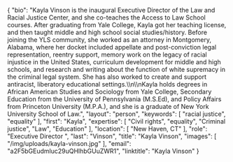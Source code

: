 {
  "bio": "Kayla Vinson is the inaugural Executive Director of the Law and Racial Justice Center, and she co-teaches the Access to Law School courses. After graduating from Yale College, Kayla got her teaching license, and then taught middle and high school social studies/history. Before joining the YLS community, she worked as an attorney in Montgomery, Alabama, where her docket included appellate and post-conviction legal representation, reentry support, memory work on the legacy of racial injustice in the United States, curriculum development for middle and high schools, and research and writing about the function of white supremacy in the criminal legal system. She has also worked to create and support antiracist, liberatory educational settings.\\\n\\\nKayla holds degrees in African American Studies and Sociology from Yale College, Secondary Education from the University of Pennsylvania (M.S.Ed), and Policy Affairs from Princeton University (M.P.A.), and she is a graduate of New York University School of Law.",
  "layout": "person",
  "keywords": [
    "racial justice",
    "equality"
  ],
  "first": "Kayla",
  "expertise": [
    "Civil rights",
    "equality",
    "Criminal justice",
    "Law",
    "Education"
  ],
  "location": [
    "New Haven, CT"
  ],
  "role": "Executive Director ",
  "last": "Vinson",
  "title": "Kayla Vinson",
  "images": [
    "/img/uploads/kayla-vinson.jpg"
  ],
  "email": "a2F5bGEudmluc29uQHlhbGUuZWR1",
  "linktitle": "Kayla Vinson"
}